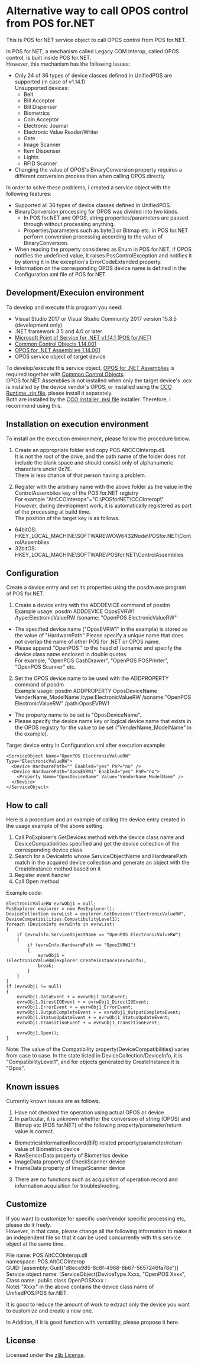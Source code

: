 # Alternative way to call OPOS control from POS for.NET

This is POS for.NET service object to call OPOS control from POS for.NET.

In POS for.NET, a mechanism called Legacy COM Interop, called OPOS control, is built inside POS for.NET.  
However, this mechanism has the following issues:

- Only 24 of 36 types of device classes defined in UnifiedPOS are supported (in case of v1.14.1)  
  Unsupported devices:  
  - Belt
  - Bill Acceptor
  - Bill Dispenser
  - Biometrics
  - Coin Acceptor
  - Electronic Journal
  - Electronic Value Reader/Writer
  - Gate
  - Image Scanner
  - Item Dispenser
  - Lights
  - RFID Scanner
- Changing the value of OPOS's BinaryConversion property requires a different conversion process than when calling OPOS directly

In order to solve these problems, i created a service object with the following features:

- Supported all 36 types of device classes defined in UnifiedPOS.
- BinaryConversion processing for OPOS was divided into two kinds.
  - In POS for.NET and OPOS, string properties/parameters are passed through without processing anything.
  - Properties/parameters such as byte[] or Bitmap etc. in POS for.NET perform conversion processing according to the value of BinaryConversion.
- When reading the property considered as Enum in POS for.NET, if OPOS notifies the undefined value, it raises PosControlException and notifies it by storing it in the exception's ErrorCodeExtended property.
- Information on the corresponding OPOS device name is defined in the Configuration.xml file of POS for.NET.

## Development/Execuion environment

To develop and execute this program you need:

- Visual Studio 2017 or Visual Studio Community 2017  version 15.8.5 (development only)
- .NET framework 3.5 and 4.0 or later
- [Microsoft Point of Service for .NET v1.14.1 (POS for.NET)](P4.N)
- [Common Control Objects 1.14.001](CCO)
- [OPOS for .NET Assemblies 1.14.001](OPOS.NET)
- OPOS service object of target device

[P4.N]: https://www.microsoft.com/en-us/download/details.aspx?id=55758
[CCO]: http://monroecs.com/oposccos_current.htm
[OPOS.NET]: http://monroecs.com/posfordotnet/opos_dotnet.htm  

To develop/execute this service object, [OPOS for .NET Assemblies](OPOS.NET) is required together with [Common Control Objects](CCO).  
OPOS for.NET Assemblies is not installed when only the target device's .ocx is installed by the device vendor's OPOS, or installed using the [CCO Runtime .zip file](CCOzip), please install it separately.  
Both are installed by the [CCO Installer .msi file](CCOmsi) installer.
Therefore, i recommend using this.

[CCOzip]: http://www.monroecs.com/files/OposCCOs-1_14_001.zip
[CCOmsi]: http://www.monroecs.com/files/OPOS_CCOs_1.14.001.msi

## Installation on execution environment

To install on the execution environment, please follow the procedure below.

1. Create an appropriate folder and copy POS.AltCCOInterop.dll.  
   It is not the root of the drive, and the path name of the folder does not include the blank space and should consist only of alphanumeric characters under 0x7E.  
    There is less chance of that person having a problem.

2. Register with the arbitrary name with the above folder as the value in the ControlAssemblies key of the POS for.NET registry  
   For example "AltCCOInterops"="C:\\POSforNET\\CCOInterop\\"  
   However, during development work, it is automatically registered as part of the processing at build time.  
   The position of the target key is as follows.

  - 64bitOS: HKEY_LOCAL_MACHINE\\SOFTWARE\\WOW6432Node\\POSfor.NET\\ControlAssemblies
  - 32bitOS: HKEY_LOCAL_MACHINE\\SOFTWARE\\POSfor.NET\\ControlAssemblies

## Configuration

Create a device entry and set its properties using the posdm.exe program of POS for.NET.

1. Create a device entry with the ADDDEVICE command of posdm  
   Example usage: posdm ADDDEVICE OposEVRW1 /type:ElectronicValueRW /soname: "OpenPOS ElectronicValueRW"
  - The specified device name ("OposEVRW1" in the example) is stored as the value of "HardwarePath"
    Please specify a unique name that does not overlap the name of other POS for .NET or OPOS name.
  - Please append "OpenPOS " to the head of /soname: and specify the device class name enclosed in double quotes.  
    For example, "OpenPOS CashDrawer", "OpenPOS POSPrinter", "OpenPOS Scanner" etc.
2. Set the OPOS device name to be used with the ADDPROPERTY command of posdm  
   Example usage: posdm ADDPROPERTY OposDeviceName VenderName_ModelName /type:ElectronicValueRW /soname:"OpenPOS ElectronicValueRW" /path:OposEVRW1
  - The property name to be set is "OposDeviceName".
  - Please specify the device name key or logical device name that exists in the OPOS registry for the value to be set ("VenderName_ModelName" in the example).

Target device entry in Configuration.xml after execution example:


    <ServiceObject Name="OpenPOS ElectronicValueRW" Type="ElectronicValueRW">
      <Device HardwarePath="" Enabled="yes" PnP="no" />
      <Device HardwarePath="OposEVRW1" Enabled="yes" PnP="no">
        <Property Name="OposDeviceName" Value="VenderName_ModelName" />
      </Device>
    </ServiceObject>


## How to call

Here is a procedure and an example of calling the device entry created in the usage example of the above setting.

1. Call PoExplorer's GetDevices method with the device class name and DeviceCompatibilities specified and get the device collection of the corresponding device class
2. Search for a DeviceInfo whose ServiceObjectName and HardwarePath match in the acquired device collection and generate an object with the CreateInstance method based on it
3. Register event handler
4. Call Open method

Example code:


    ElectronicValueRW evrwObj1 = null;
    PosExplorer explorer = new PosExplorer();
    DeviceCollection evrwList = explorer.GetDevices("ElectronicValueRW", DeviceCompatibilities.CompatibilityLevel1);
    foreach (DeviceInfo evrwInfo in evrwList)
    {
        if (evrwInfo.ServiceObjectName == "OpenPOS ElectronicValueRW")
        {
            if (evrwInfo.HardwarePath == "OposEVRW1")
            {
                evrwObj1 = (ElectronicValueRW)explorer.CreateInstance(evrwInfo);
                break;
            }
        }
    }
    if (evrwObj1 != null)
    {
        evrwObj1.DataEvent + = evrwObj1_DataEvent;
        evrwObj1.DirestIOEvent + = evrwObj1_DirectIOEvent;
        evrwObj1.ErrorEvent + = evrwObj1_ErrorEvent;
        evrwObj1.OutputCompleteEvent + = evrwObj1_OutputCompleteEvent;
        evrwObj1.StatusUpdateEvent + = evrwObj1_StatusUpdateEvent;
        evrwObj1.TransitionEvent + = evrwObj1_TransitionEvent;
     
        evrwObj1.Open();
    }


Note: The value of the Compatibility property(DeviceCompatibilities) varies from case to case.
In the state listed in DeviceCollection/DeviceInfo, it is "CompatibilityLevel1", and for objects generated by CreateInstance it is "Opos".

## Known issues

Currently known issues are as follows.

1. Have not checked the operation using actual OPOS or device.
2. In particular, it is unknown whether the conversion of string (OPOS) and Bitmap etc (POS for.NET) of the following property/parameter/return value is correct.
  - BiometricsInformationRecord(BIR) related property/parameter/return value of Biometrics device
  - RawSensorData property of Biometrics device
  - ImageData property of CheckScanner device
  - FrameData property of ImageScanner device
3. There are no functions such as acquisition of operation record and information acquisition for troubleshooting.

## Customize

If you want to customize for specific user/vendor specific processing etc, please do it freely.  
However, in that case, please change all the following information to make it an independent file so that it can be used concurrently with this service object at the same time.

File name: POS.AltCCOInterop.dll  
namespace: POS.AltCCOInterop  
GUID: [assembly: Guid("d8eca985-8c8f-4968-8b67-5657246fa78e")]  
Service object name: [ServiceObject(DeviceType.Xxxx, "OpenPOS Xxxx",  
Class name: public class OpenPOSXxxx :  
Note) "Xxxx" in the above contains the device class name of UnifiedPOS/POS for.NET.

It is good to reduce the amount of work to extract only the device you want to customize and create a new one.  

In Addition, if it is good function with versatility, please propose it here.

## License

Licensed under the [zlib License](./LICENSE).
